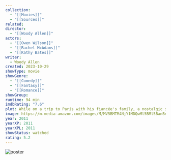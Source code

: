 ```yaml
---
collection:
  - "[[Movies]]"
  - "[[Sources]]"
related: 
director:
  - "[[Woody Allen]]"
actors:
  - "[[Owen Wilson]]"
  - "[[Rachel McAdams]]"
  - "[[Kathy Bates]]"
writer:
  - Woody Allen
created: 2023-10-29
showType: movie
showGenre:
  - "[[Comedy]]"
  - "[[Fantasy]]"
  - "[[Romance]]"
showGroup: 
runtime: 94 min
imdbRating: "7.6"
plot: While on a trip to Paris with his fiancée's family, a nostalgic screenwriter finds himself mysteriously going back to the 1920s every day at midnight.
image: https://m.media-amazon.com/images/M/MV5BMTM4NjY1MDQwMl5BMl5BanBnXkFtZTcwNTI3Njg3NA@@._V1_SX300.jpg
year: 2011
yearXP: 2011
yearXPL: 2011
showStatus: watched
rating: 5.2
---
```

![poster](https://m.media-amazon.com/images/M/MV5BMTM4NjY1MDQwMl5BMl5BanBnXkFtZTcwNTI3Njg3NA@@._V1_SX300.jpg)

